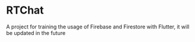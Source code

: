 # RTChat
A project for training the usage of Firebase and Firestore with Flutter, it will be updated in the future

